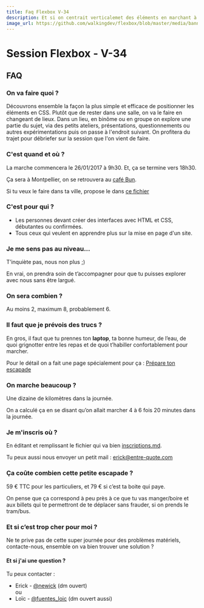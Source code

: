 ```yaml
---
title: Faq Flexbox V-34
description: Et si on centrait verticalemet des éléments en marchant à l'horizontal autour de Montpellier.
image_url: https://github.com/walkingdev/flexbox/blob/master/media/banner-flexbox.jpg?raw=true
---
```


# Session Flexbox - V-34

## FAQ

### On va faire quoi ?

Découvrons ensemble la façon la plus simple et efficace de positionner les éléments en CSS.
Plutôt que de rester dans une salle, on va le faire en changeant de lieux.
Dans un lieu, en binôme ou en groupe on explore une partie du sujet, via des petits ateliers, présentations, questionnements ou autres expérimentations puis on passe à l'endroit suivant.
On profitera du trajet pour débriefer sur la session que l'on vient de faire.

### C'est quand et où ?

La marche commencera le 26/01/2017 à 9h30.
Et, ça se termine vers 18h30.

Ça sera à Montpellier, on se retrouvera au [café Bun](https://www.facebook.com/BUNcafe/about/).

Si tu veux le faire dans ta ville, propose le dans [ce fichier](http://walkingdev.fr/#walkingdev/flexbox/blob/master/autres-villes.md)

### C'est pour qui ?

- Les personnes devant créer des interfaces avec HTML et CSS, débutantes ou confirmées.
- Tous ceux qui veulent en apprendre plus sur la mise en page d'un site.

### Je me sens pas au niveau…

T’inquiète pas, nous non plus ;)

En vrai, on prendra soin de t’accompagner pour que tu puisses explorer avec nous sans être largué.

### On sera combien ?

Au moins 2, maximum 8, probablement 6.

### Il faut que je prévois des trucs ?

En gros, il faut que tu prennes ton **laptop**, ta bonne humeur, de l’eau, de quoi grignotter entre les repas et de quoi t’habiller confortablement pour marcher.

Pour le détail on a fait une page spécialement pour ça : [Prépare ton escapade](http://walkingdev.fr/#walkingdev/flexbox/blob/master/prepare-ton-escapade.md)

### On marche beaucoup ?

Une dizaine de kilomètres dans la journée.

On a calculé ça en se disant qu’on allait marcher 4 à 6 fois 20 minutes dans la journée.

### Je m'inscris où ?

En éditant et remplissant le fichier qui va bien [inscriptions.md](https://github.com/walkingdev/flexbox/edit/master/inscriptions.md).

Tu peux aussi nous envoyer un petit mail : [erick@entre-quote.com](mailto:erick@entre-quote.com)

### Ça coûte combien cette petite escapade ?

59 € TTC pour les particuliers, et 79 € si c’est ta boite qui paye.

On pense que ça correspond à peu près à ce que tu vas manger/boire et aux billets qui te permettront de te déplacer sans frauder, si on prends le tram/bus.

### Et si c’est trop cher pour moi ?

Ne te prive pas de cette super journée pour des problèmes matériels, contacte-nous, ensemble on va bien trouver une solution ? 

#### Et si j'ai une question ?

Tu peux contacter :  
- Erick - [@newick](http://twitter.com/newick) (dm ouvert)  
ou  
- Loïc - [@fuentes_loic](https://twitter.com/fuentes_loic) (dm ouvert aussi)
